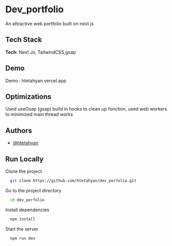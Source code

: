 
# Dev_portfolio

An attractive web portfolio built on next js


## Tech Stack

**Tech:** Next Js, TailwindCSS,gsap




## Demo

Demo : htetahyan.vercel.app


## Optimizations
 Used useGsap (gsap) build in hooks to clean up function, used web workers to minimized main thread works

## Authors

- [@htetahyan](https://www.github.com/htetahyan)


## Run Locally

Clone the project

```bash
  git clone https://github.com/htetahyan/dev_porfolio.git
```

Go to the project directory

```bash
  cd dev_porfolio
```

Install dependencies

```bash
  npm install
```

Start the server

```bash
  npm run dev
```

